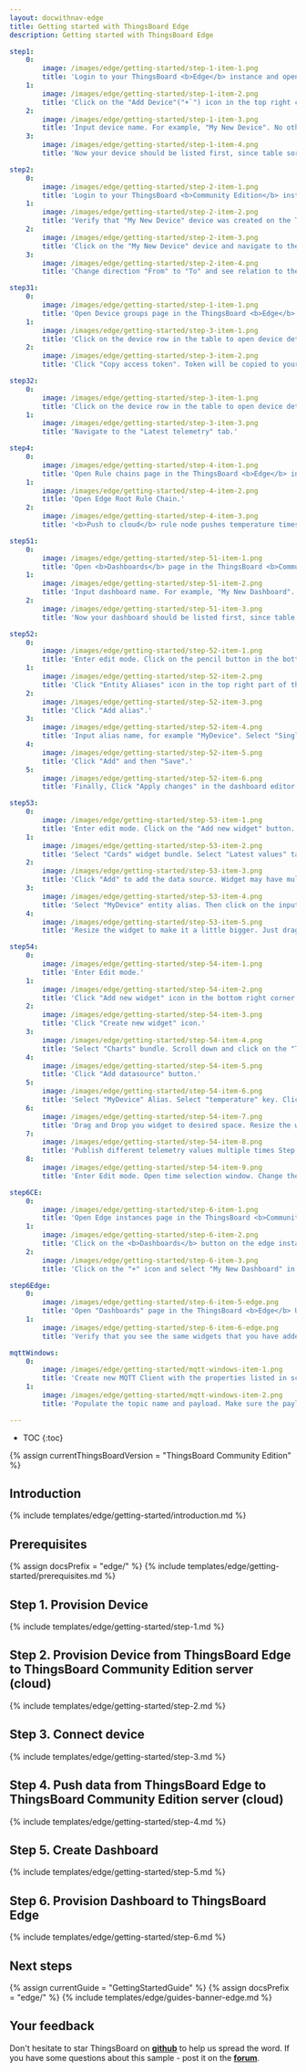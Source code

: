 ```yaml
---
layout: docwithnav-edge
title: Getting started with ThingsBoard Edge
description: Getting started with ThingsBoard Edge 

step1:
    0:
        image: /images/edge/getting-started/step-1-item-1.png 
        title: 'Login to your ThingsBoard <b>Edge</b> instance and open Devices page.'
    1:
        image: /images/edge/getting-started/step-1-item-2.png  
        title: 'Click on the "Add Device"("+`") icon in the top right corner of the table.'
    2:
        image: /images/edge/getting-started/step-1-item-3.png
        title: 'Input device name. For example, "My New Device". No other changes required at this time. Click "Add" to add the device.'
    3:
        image: /images/edge/getting-started/step-1-item-4.png
        title: 'Now your device should be listed first, since table sort devices using created time by default. '

step2:
    0:
        image: /images/edge/getting-started/step-2-item-1.png
        title: 'Login to your ThingsBoard <b>Community Edition</b> instance and open Devices page.'
    1:
        image: /images/edge/getting-started/step-2-item-2.png  
        title: 'Verify that "My New Device" device was created on the ThingsBoard Community Edition cloud.'
    2:
        image: /images/edge/getting-started/step-2-item-3.png
        title: 'Click on the "My New Device" device and navigate to the "Relations" tab.'
    3:
        image: /images/edge/getting-started/step-2-item-4.png
        title: 'Change direction "From" to "To" and see relation to the edge that has provisioned this device.'

step31:
    0:
        image: /images/edge/getting-started/step-1-item-1.png
        title: 'Open Device groups page in the ThingsBoard <b>Edge</b> instance.'
    1:
        image: /images/edge/getting-started/step-3-item-1.png
        title: 'Click on the device row in the table to open device details.'
    2:
        image: /images/edge/getting-started/step-3-item-2.png
        title: 'Click "Copy access token". Token will be copied to your clipboard. Save it to a safe place.'

step32:
    0:
        image: /images/edge/getting-started/step-3-item-1.png
        title: 'Click on the device row in the table to open device details.'
    1:
        image: /images/edge/getting-started/step-3-item-3.png
        title: 'Navigate to the "Latest telemetry" tab.'

step4:
    0:
        image: /images/edge/getting-started/step-4-item-1.png
        title: 'Open Rule chains page in the ThingsBoard <b>Edge</b> instance.'
    1:
        image: /images/edge/getting-started/step-4-item-2.png
        title: 'Open Edge Root Rule Chain.'
    2:
        image: /images/edge/getting-started/step-4-item-3.png
        title: '<b>Push to cloud</b> rule node pushes temperature timeseries data to the cloud once it is stored in local database.'

step51:
    0:
        image: /images/edge/getting-started/step-51-item-1.png
        title: 'Open <b>Dashboards</b> page in the ThingsBoard <b>Community Edition</b> server. Click on the "+" icon in the top right corner. Select "Create new dashboard".'
    1:
        image: /images/edge/getting-started/step-51-item-2.png
        title: 'Input dashboard name. For example, "My New Dashboard". Click "Add" to add the dashboard.'
    2:
        image: /images/edge/getting-started/step-51-item-3.png
        title: 'Now your dashboard should be listed first, since table sort dashboards using created time by default. Click on the "Open dashboard" icon.'

step52:
    0:
        image: /images/edge/getting-started/step-52-item-1.png
        title: 'Enter edit mode. Click on the pencil button in the bottom right corner.'
    1:
        image: /images/edge/getting-started/step-52-item-2.png
        title: 'Click "Entity Aliases" icon in the top right part of the screen. You will see empty list of Entity aliases.'
    2:
        image: /images/edge/getting-started/step-52-item-3.png
        title: 'Click "Add alias".'
    3:
        image: /images/edge/getting-started/step-52-item-4.png
        title: 'Input alias name, for example "MyDevice". Select "Single entity" Filter type. Select "Device" as Type and type "My New" to enable autocomplete. Choose your device from the auto-complete and click on the device.'        
    4:
        image: /images/edge/getting-started/step-52-item-5.png
        title: 'Click "Add" and then "Save".'        
    5:
        image: /images/edge/getting-started/step-52-item-6.png
        title: 'Finally, Click "Apply changes" in the dashboard editor to save the changes. Then you should enter edit mode again.'

step53:
    0:
        image: /images/edge/getting-started/step-53-item-1.png
        title: 'Enter edit mode. Click on the "Add new widget" button.'
    1:
        image: /images/edge/getting-started/step-53-item-2.png
        title: 'Select "Cards" widget bundle. Select "Latest values" tab. Click on the header of the Entities widget. The "Add Widget" window will appear.'
    2:
        image: /images/edge/getting-started/step-53-item-3.png
        title: 'Click "Add" to add the data source. Widget may have multiple data sources, but we will use only one in this case.'
    3:
        image: /images/edge/getting-started/step-53-item-4.png
        title: 'Select "MyDevice" entity alias. Then click on the input field to the right. The auto-complete with available data points will appear. Select "temperature" data point and click "Add".'        
    4:
        image: /images/edge/getting-started/step-53-item-5.png
        title: 'Resize the widget to make it a little bigger. Just drag the bottom right corner of the widget. You can also play with the advanced settings if you edit the widget.'

step54:
    0:
        image: /images/edge/getting-started/step-54-item-1.png
        title: 'Enter Edit mode.'
    1:
        image: /images/edge/getting-started/step-54-item-2.png
        title: 'Click "Add new widget" icon in the bottom right corner of the screen.'
    2:
        image: /images/edge/getting-started/step-54-item-3.png
        title: 'Click "Create new widget" icon.'
    3:
        image: /images/edge/getting-started/step-54-item-4.png
        title: 'Select "Charts" bundle. Scroll down and click on the "Timeseries - Flot" chart widget.'        
    4:
        image: /images/edge/getting-started/step-54-item-5.png
        title: 'Click "Add datasource" button.'
    5:
        image: /images/edge/getting-started/step-54-item-6.png
        title: 'Select "MyDevice" Alias. Select "temperature" key. Click "Add".'
    6:
        image: /images/edge/getting-started/step-54-item-7.png
        title: 'Drag and Drop you widget to desired space. Resize the widget. Apply changes.'
    7:
        image: /images/edge/getting-started/step-54-item-8.png
        title: 'Publish different telemetry values multiple times Step 2. Note that the widget displays only one minute of data by default.'
    8:
        image: /images/edge/getting-started/step-54-item-9.png
        title: 'Enter Edit mode. Open time selection window. Change the interval and aggregation function. Update the time window and apply changes.'

step6CE:
    0:
        image: /images/edge/getting-started/step-6-item-1.png
        title: 'Open Edge instances page in the ThingsBoard <b>Community Edition</b> server.'
    1:
        image: /images/edge/getting-started/step-6-item-2.png
        title: 'Click on the <b>Dashboards</b> button on the edge instance to open dashboards that are already assigned to this edge.'
    2:
        image: /images/edge/getting-started/step-6-item-3.png
        title: 'Click on the "+" icon and select "My New Dashboard" in the list. Now this dashboard is going to be provisioned to the edge.'

step6Edge:
    0:
        image: /images/edge/getting-started/step-6-item-5-edge.png
        title: 'Open "Dashboards" page in the ThingsBoard <b>Edge</b> UI. Open "My New Dashboard".'    
    1:
        image: /images/edge/getting-started/step-6-item-6-edge.png
        title: 'Verify that you see the same widgets that you have added on the cloud and temperature readings from the device.'

mqttWindows:
    0:
        image: /images/edge/getting-started/mqtt-windows-item-1.png
        title: 'Create new MQTT Client with the properties listed in screenshots below.'
    1:
        image: /images/edge/getting-started/mqtt-windows-item-2.png
        title: 'Populate the topic name and payload. Make sure the payload is a valid JSON document. Click "Publish" button.'

---
```


* TOC
{:toc}

{% assign currentThingsBoardVersion = "ThingsBoard Community Edition" %}

## Introduction

{% include templates/edge/getting-started/introduction.md %}

## Prerequisites

{% assign docsPrefix = "edge/" %}
{% include templates/edge/getting-started/prerequisites.md %}

## Step 1. Provision Device

{% include templates/edge/getting-started/step-1.md %}

## Step 2. Provision Device from ThingsBoard Edge to ThingsBoard Community Edition server (cloud)

{% include templates/edge/getting-started/step-2.md %}

## Step 3. Connect device

{% include templates/edge/getting-started/step-3.md %}

## Step 4. Push data from ThingsBoard Edge to ThingsBoard Community Edition server (cloud)

{% include templates/edge/getting-started/step-4.md %}

## Step 5. Create Dashboard

{% include templates/edge/getting-started/step-5.md %}

## Step 6. Provision Dashboard to ThingsBoard Edge

{% include templates/edge/getting-started/step-6.md %}

## Next steps

{% assign currentGuide = "GettingStartedGuide" %}
{% assign docsPrefix = "edge/" %}
{% include templates/edge/guides-banner-edge.md %}

## Your feedback

Don't hesitate to star ThingsBoard on **[github](https://github.com/thingsboard/thingsboard)** to help us spread the word.
If you have some questions about this sample - post it on the **[forum](https://groups.google.com/forum/#!forum/thingsboard)**.

